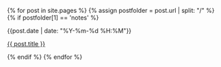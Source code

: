 {% for post in site.pages %}
  {% assign postfolder = post.url | split: "/" %}
  {% if postfolder[1] == 'notes' %}
    <p>{{post.date | date: "%Y-%m-%d %H:%M"}}</p>
    <p><a href="{{ post.url }}">{{ post.title }}</a></p>
  {% endif %}
{% endfor %}
